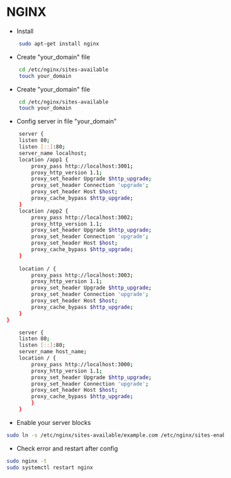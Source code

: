 
# NGINX
* Install
``` bash
    sudo apt-get install nginx
```
* Create "your_domain" file 
``` bash
    cd /etc/nginx/sites-available
    touch your_domain
```
* Create "your_domain" file 
``` bash
    cd /etc/nginx/sites-available
    touch your_domain
```
* Config server in file "your_domain"
``` bash
    server {
    listen 80;
    listen [::]:80;
    server_name localhost;
    location /app1 {
        proxy_pass http://localhost:3001;
        proxy_http_version 1.1;
        proxy_set_header Upgrade $http_upgrade;
        proxy_set_header Connection 'upgrade';
        proxy_set_header Host $host;
        proxy_cache_bypass $http_upgrade;
    }
    location /app2 {
        proxy_pass http://localhost:3002;
        proxy_http_version 1.1;
        proxy_set_header Upgrade $http_upgrade;
        proxy_set_header Connection 'upgrade';
        proxy_set_header Host $host;
        proxy_cache_bypass $http_upgrade;
    }
    
    location / {
        proxy_pass http://localhost:3003;
        proxy_http_version 1.1;
        proxy_set_header Upgrade $http_upgrade;
        proxy_set_header Connection 'upgrade';
        proxy_set_header Host $host;
        proxy_cache_bypass $http_upgrade;
    }
}
```
```bash
    server {
    listen 80;
    listen [::]:80;
    server_name host_name;
    location / {
        proxy_pass http://localhost:3000;
        proxy_http_version 1.1;
        proxy_set_header Upgrade $http_upgrade;
        proxy_set_header Connection 'upgrade';
        proxy_set_header Host $host;
        proxy_cache_bypass $http_upgrade;
        }
    }
```

* Enable your server blocks 
```bash
sudo ln -s /etc/nginx/sites-available/example.com /etc/nginx/sites-enabled/
```

* Check error and restart  after config
``` bash
sudo nginx -t
sudo systemctl restart nginx
```